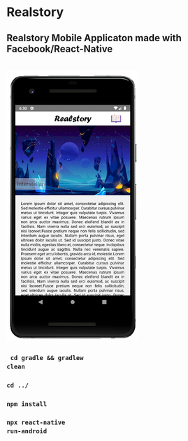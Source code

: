 # Realstory
## Realstory Mobile Applicaton made with Facebook/React-Native

# ![GitHub Logo](https://github.com/muffinweb/Realstory/blob/main/rs.png)

### <code> cd gradle && gradlew clean</code>
### <code>cd ../</code>
### <code>npm install</code>
### <code>npx react-native run-android</code>
